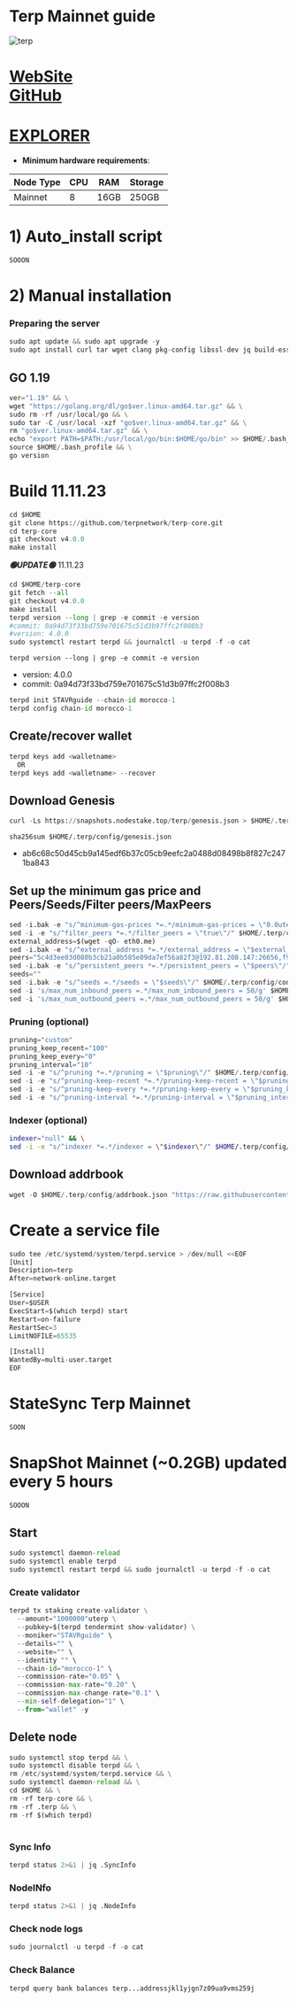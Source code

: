 # Terp Mainnet guide

![terp](https://user-images.githubusercontent.com/44331529/232221589-beeb5e24-82b8-4eaf-ad51-9e3c7fecd79b.png)

[WebSite](https://terp.network/)\
[GitHub](https://github.com/terpnetwork/terp-core.git)
=
[EXPLORER](https://explorer.stavr.tech/Terp-Mainnet/staking)
=

- **Minimum hardware requirements**:

| Node Type |CPU | RAM  | Storage  | 
|-----------|----|------|----------|
| Mainnet   |   8|  16GB | 250GB   |


# 1) Auto_install script
```python
SOOON
```

# 2) Manual installation

### Preparing the server
```python
sudo apt update && sudo apt upgrade -y
sudo apt install curl tar wget clang pkg-config libssl-dev jq build-essential bsdmainutils git make ncdu gcc git jq chrony liblz4-tool -y
```

## GO 1.19
```python
ver="1.19" && \
wget "https://golang.org/dl/go$ver.linux-amd64.tar.gz" && \
sudo rm -rf /usr/local/go && \
sudo tar -C /usr/local -xzf "go$ver.linux-amd64.tar.gz" && \
rm "go$ver.linux-amd64.tar.gz" && \
echo "export PATH=$PATH:/usr/local/go/bin:$HOME/go/bin" >> $HOME/.bash_profile && \
source $HOME/.bash_profile && \
go version
```

# Build 11.11.23
```python
cd $HOME
git clone https://github.com/terpnetwork/terp-core.git
cd terp-core
git checkout v4.0.0
make install
```
*******🟢UPDATE🟢******* 11.11.23
```python
cd $HOME/terp-core
git fetch --all
git checkout v4.0.0
make install
terpd version --long | grep -e commit -e version
#commit: 0a94d73f33bd759e701675c51d3b97ffc2f008b3
#version: 4.0.0
sudo systemctl restart terpd && journalctl -u terpd -f -o cat
```

`terpd version --long | grep -e commit -e version`
- version: 4.0.0
- commit: 0a94d73f33bd759e701675c51d3b97ffc2f008b3

```python
terpd init STAVRguide --chain-id morocco-1
terpd config chain-id morocco-1
```    

## Create/recover wallet
```python
terpd keys add <walletname>
  OR
terpd keys add <walletname> --recover
```

## Download Genesis
```python
curl -Ls https://snapshots.nodestake.top/terp/genesis.json > $HOME/.terp/config/genesis.json 

```
`sha256sum $HOME/.terp/config/genesis.json`
+ ab6c68c50d45cb9a145edf6b37c05cb9eefc2a0488d08498b8f827c2471ba843

## Set up the minimum gas price and Peers/Seeds/Filter peers/MaxPeers
```python
sed -i.bak -e "s/^minimum-gas-prices *=.*/minimum-gas-prices = \"0.0uterp\"/;" ~/.terp/config/app.toml
sed -i -e "s/^filter_peers *=.*/filter_peers = \"true\"/" $HOME/.terp/config/config.toml
external_address=$(wget -qO- eth0.me) 
sed -i.bak -e "s/^external_address *=.*/external_address = \"$external_address:26656\"/" $HOME/.terp/config/config.toml
peers="5c4d3ee03d080b3cb21a0b585e09da7ef56a82f3@192.81.208.147:26656,f9b67e231c59b480e1f1f9ce158f166a4b9ee829@162.19.238.161:26656,da9a83ef835387e3813bd5cd79b1b0193f522d7c@65.21.152.68:26656,439f7a680cc645d888317cd64f9b8a6949de394b@65.109.154.185:26656,297d9cf62f4414cf20c3b4150ccc7b0583ea311b@185.144.99.18:36656,c71e63b5da517984d55d36d00dc0dc2413d0ce03@143.110.219.177:26656,ed791e0800539a51efd07cfdef1f3a6809412bc1@65.109.174.30:64656"
sed -i.bak -e "s/^persistent_peers *=.*/persistent_peers = \"$peers\"/" $HOME/.terp/config/config.toml
seeds=""
sed -i.bak -e "s/^seeds =.*/seeds = \"$seeds\"/" $HOME/.terp/config/config.toml
sed -i 's/max_num_inbound_peers =.*/max_num_inbound_peers = 50/g' $HOME/.terp/config/config.toml
sed -i 's/max_num_outbound_peers =.*/max_num_outbound_peers = 50/g' $HOME/.terp/config/config.toml

```
### Pruning (optional)
```python
pruning="custom"
pruning_keep_recent="100"
pruning_keep_every="0"
pruning_interval="10"
sed -i -e "s/^pruning *=.*/pruning = \"$pruning\"/" $HOME/.terp/config/app.toml
sed -i -e "s/^pruning-keep-recent *=.*/pruning-keep-recent = \"$pruning_keep_recent\"/" $HOME/.terp/config/app.toml
sed -i -e "s/^pruning-keep-every *=.*/pruning-keep-every = \"$pruning_keep_every\"/" $HOME/.terp/config/app.toml
sed -i -e "s/^pruning-interval *=.*/pruning-interval = \"$pruning_interval\"/" $HOME/.terp/config/app.toml
```
### Indexer (optional) 
```bash
indexer="null" && \
sed -i -e "s/^indexer *=.*/indexer = \"$indexer\"/" $HOME/.terp/config/config.toml
```

## Download addrbook
```python
wget -O $HOME/.terp/config/addrbook.json "https://raw.githubusercontent.com/obajay/nodes-Guides/main/Projects/Terp_Network/addrbook.json"
```

# Create a service file
```python
sudo tee /etc/systemd/system/terpd.service > /dev/null <<EOF
[Unit]
Description=terp
After=network-online.target

[Service]
User=$USER
ExecStart=$(which terpd) start
Restart=on-failure
RestartSec=3
LimitNOFILE=65535

[Install]
WantedBy=multi-user.target
EOF
```
# StateSync Terp Mainnet
```python
SOON
```
# SnapShot Mainnet (~0.2GB) updated every 5 hours  
```python
SOOON
```

## Start
```python
sudo systemctl daemon-reload
sudo systemctl enable terpd
sudo systemctl restart terpd && sudo journalctl -u terpd -f -o cat
```

### Create validator
```python
terpd tx staking create-validator \
  --amount="1000000"uterp \
  --pubkey=$(terpd tendermint show-validator) \
  --moniker="STAVRguide" \
  --details="" \
  --website="" \
  --identity "" \
  --chain-id="morocco-1" \
  --commission-rate="0.05" \
  --commission-max-rate="0.20" \
  --commission-max-change-rate="0.1" \
  --min-self-delegation="1" \
  --from="wallet" -y
```

## Delete node
```python
sudo systemctl stop terpd && \
sudo systemctl disable terpd && \
rm /etc/systemd/system/terpd.service && \
sudo systemctl daemon-reload && \
cd $HOME && \
rm -rf terp-core && \
rm -rf .terp && \
rm -rf $(which terpd)
```
#
### Sync Info
```python
terpd status 2>&1 | jq .SyncInfo
```
### NodeINfo
```python
terpd status 2>&1 | jq .NodeInfo
```
### Check node logs
```python
sudo journalctl -u terpd -f -o cat
```
### Check Balance
```python
terpd query bank balances terp...addressjkl1yjgn7z09ua9vms259j
```
